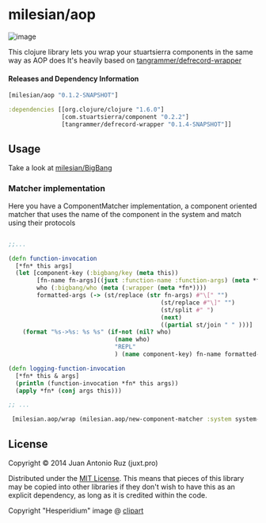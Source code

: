 # milesian/aop

![image](https://dl.dropboxusercontent.com/u/8688858/epicarp.gif)

This clojure library lets you wrap your stuartsierra components in the same way as AOP does
It's heavily based on [tangrammer/defrecord-wrapper](https://github.com/tangrammer/defrecord-wrapper) 

#### Releases and Dependency Information


```clojure
[milesian/aop "0.1.2-SNAPSHOT"]
```

```clojure
:dependencies [[org.clojure/clojure "1.6.0"]
               [com.stuartsierra/component "0.2.2"]
               [tangrammer/defrecord-wrapper "0.1.4-SNAPSHOT"]]
```


## Usage

Take a look at [milesian/BigBang](https://github.com/milesian/BigBang)




### Matcher implementation
Here you have a ComponentMatcher implementation, a component oriented matcher that uses the name of the component in the system and match using their protocols 
```clojure

;;...

(defn function-invocation
  [*fn* this args]
  (let [component-key (:bigbang/key (meta this))
        [fn-name fn-args]((juxt :function-name :function-args) (meta *fn*))
        who (:bigbang/who (meta (:wrapper (meta *fn*))))
        formatted-args (-> (st/replace (str fn-args) #"\[" "")
                                           (st/replace #"\]" "")
                                           (st/split #" ")
                                           (next)
                                           ((partial st/join " " )))]
    (format "%s->%s: %s %s" (if-not (nil? who)
                              (name who)
                              "REPL"
                              ) (name component-key) fn-name formatted-args)))

(defn logging-function-invocation
  [*fn* this & args]
  (println (function-invocation *fn* this args))
  (apply *fn* (conj args this)))

;; ...

 [milesian.aop/wrap (milesian.aop/new-component-matcher :system system-map :components [:c] :fn logging-function-invocation)]

```

## License

Copyright © 2014 Juan Antonio Ruz (juxt.pro)

Distributed under the [MIT License](http://opensource.org/licenses/MIT). This means that pieces of this library may be copied into other libraries if they don't wish to have this as an explicit dependency, as long as it is credited within the code.

Copyright "Hesperidium" image @ [clipart](http://etc.usf.edu/clipart/)
